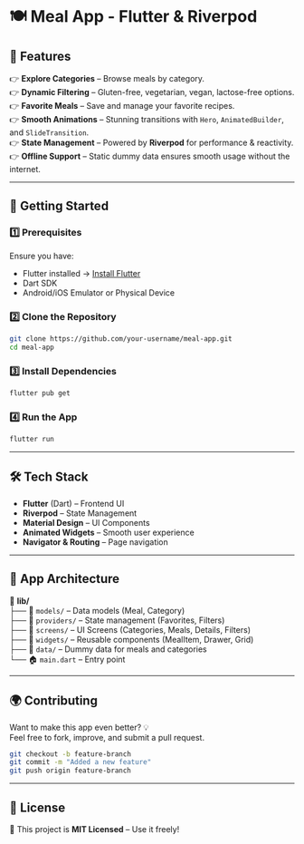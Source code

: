 # 🍽️ Meal App - Flutter & Riverpod  

## 🌟 Features  

👉 **Explore Categories** – Browse meals by category.  
👉 **Dynamic Filtering** – Gluten-free, vegetarian, vegan, lactose-free options.  
👉 **Favorite Meals** – Save and manage your favorite recipes.  
👉 **Smooth Animations** – Stunning transitions with `Hero`, `AnimatedBuilder`, and `SlideTransition`.  
👉 **State Management** – Powered by **Riverpod** for performance & reactivity.  
👉 **Offline Support** – Static dummy data ensures smooth usage without the internet.  

---

## 🚀 Getting Started  

### 1️⃣ Prerequisites  
Ensure you have:  
- Flutter installed → [Install Flutter](https://flutter.dev/docs/get-started/install)  
- Dart SDK  
- Android/iOS Emulator or Physical Device  

### 2️⃣ Clone the Repository  
```sh
git clone https://github.com/your-username/meal-app.git
cd meal-app
```

### 3️⃣ Install Dependencies  
```sh
flutter pub get
```

### 4️⃣ Run the App  
```sh
flutter run
```

---

## 🛠 Tech Stack  

- **Flutter** (Dart) – Frontend UI  
- **Riverpod** – State Management  
- **Material Design** – UI Components  
- **Animated Widgets** – Smooth user experience  
- **Navigator & Routing** – Page navigation  

---

## 🎨 App Architecture  

📂 **lib/**  
├── 📁 `models/` – Data models (Meal, Category)  
├── 📁 `providers/` – State management (Favorites, Filters)  
├── 📁 `screens/` – UI Screens (Categories, Meals, Details, Filters)  
├── 📁 `widgets/` – Reusable components (MealItem, Drawer, Grid)  
├── 📁 `data/` – Dummy data for meals and categories  
└── 🏠 `main.dart` – Entry point  

---

## 🌍 Contributing  

Want to make this app even better? 💡  
Feel free to fork, improve, and submit a pull request.  

```sh
git checkout -b feature-branch
git commit -m "Added a new feature"
git push origin feature-branch
```

---

## 📝 License  

📄 This project is **MIT Licensed** – Use it freely!  



